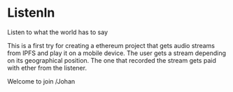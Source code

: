 # ListenIn
Listen to what the world has to say

This is a first try for creating a ethereum project that gets audio streams from IPFS and play it on a mobile device. The user gets a stream depending on its geographical position. The one that recorded the stream gets paid with ether from the listener.

Welcome to join
/Johan
